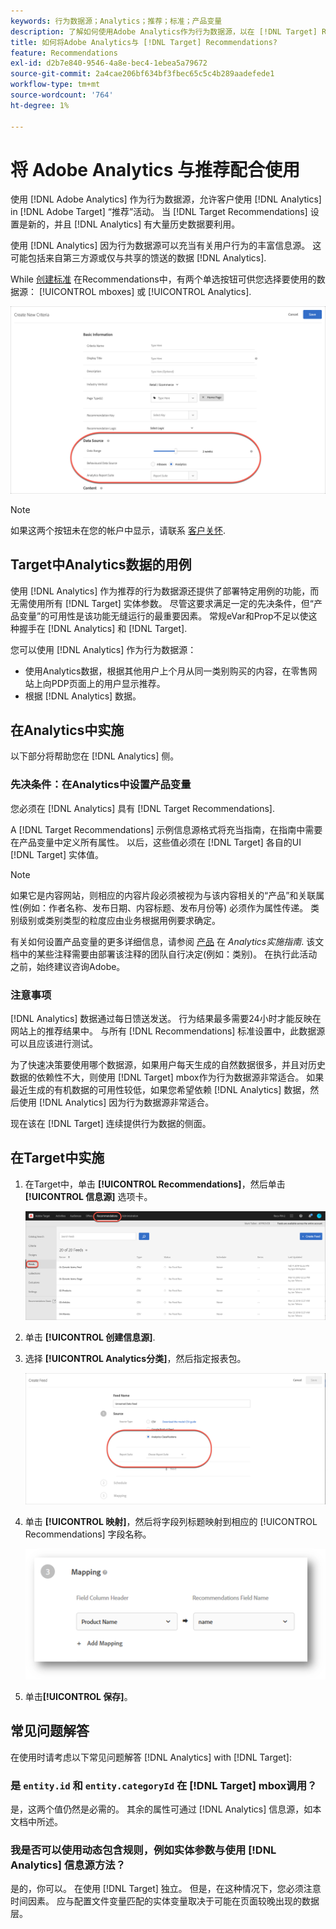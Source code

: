 ```yaml
---
keywords: 行为数据源；Analytics；推荐；标准；产品变量
description: 了解如何使用Adobe Analytics作为行为数据源，以在 [!DNL Target] Recommendations。
title: 如何将Adobe Analytics与 [!DNL Target] Recommendations?
feature: Recommendations
exl-id: d2b7e840-9546-4a8e-bec4-1ebea5a79672
source-git-commit: 2a4cae206bf634bf3fbec65c5c4b289aadefede1
workflow-type: tm+mt
source-wordcount: '764'
ht-degree: 1%

---
```


# 将 Adobe Analytics 与推荐配合使用

使用 [!DNL Adobe Analytics] 作为行为数据源，允许客户使用 [!DNL Analytics] in [!DNL Adobe Target] “推荐”活动。 当 [!DNL Target Recommendations] 设置是新的，并且 [!DNL Analytics] 有大量历史数据要利用。

使用 [!DNL Analytics] 因为行为数据源可以充当有关用户行为的丰富信息源。 这可能包括来自第三方源或仅与共享的馈送的数据 [!DNL Analytics].

While [创建标准](/help/c-recommendations/c-algorithms/create-new-algorithm.md) 在Recommendations中，有两个单选按钮可供您选择要使用的数据源： [!UICONTROL mboxes] 或 [!UICONTROL Analytics].

![行为数据源按钮](assets/behavioral-data-source.png)

>[!NOTE]
>
>如果这两个按钮未在您的帐户中显示，请联系 [客户关怀](/help/cmp-resources-and-contact-information.md#reference_ACA3391A00EF467B87930A450050077C).

## Target中Analytics数据的用例

使用 [!DNL Analytics] 作为推荐的行为数据源还提供了部署特定用例的功能，而无需使用所有 [!DNL Target] 实体参数。 尽管这要求满足一定的先决条件，但“产品变量”的可用性是该功能无缝运行的最重要因素。 常规eVar和Prop不足以使这种握手在 [!DNL Analytics] 和 [!DNL Target].

您可以使用 [!DNL Analytics] 作为行为数据源：

* 使用Analytics数据，根据其他用户上个月从同一类别购买的内容，在零售网站上向PDP页面上的用户显示推荐。
* 根据 [!DNL Analytics] 数据。

## 在Analytics中实施

以下部分将帮助您在 [!DNL Analytics] 侧。

### 先决条件：在Analytics中设置产品变量

您必须在 [!DNL Analytics] 具有 [!DNL Target Recommendations].

A [!DNL Target Recommendations] 示例信息源格式将充当指南，在指南中需要在产品变量中定义所有属性。 以后，这些值必须在 [!DNL Target] 各自的UI [!DNL Target] 实体值。

>[!NOTE]
>
>如果它是内容网站，则相应的内容片段必须被视为与该内容相关的“产品”和关联属性(例如：作者名称、发布日期、内容标题、发布月份等) 必须作为属性传递。 类别级别或类别类型的粒度应由业务根据用例要求确定。

有关如何设置产品变量的更多详细信息，请参阅 [产品](https://experienceleague.adobe.com/docs/analytics/implementation/vars/page-vars/products.html) 在 *Analytics实施指南*. 该文档中的某些注释需要由部署该注释的团队自行决定(例如：类别)。 在执行此活动之前，始终建议咨询Adobe。

### 注意事项

[!DNL Analytics] 数据通过每日馈送发送。 行为结果最多需要24小时才能反映在网站上的推荐结果中。 与所有 [!DNL Recommendations] 标准设置中，此数据源可以且应该进行测试。

为了快速决策要使用哪个数据源，如果用户每天生成的自然数据很多，并且对历史数据的依赖性不大，则使用 [!DNL Target] mbox作为行为数据源非常适合。 如果最近生成的有机数据的可用性较低，如果您希望依赖 [!DNL Analytics] 数据，然后使用 [!DNL Analytics] 因为行为数据源非常适合。

现在该在 [!DNL Target] 连续提供行为数据的侧面。

## 在Target中实施

1. 在Target中，单击 **[!UICONTROL Recommendations]**，然后单击 **[!UICONTROL 信息源]** 选项卡。

   ![信息源](/help/c-recommendations/c-algorithms/assets/feeds-tab.png)

1. 单击 **[!UICONTROL 创建信息源]**.

1. 选择 **[!UICONTROL Analytics分类]**，然后指定报表包。

   ![Analytics分类选项](/help/c-recommendations/c-algorithms/assets/analytics-classifications.png)

1. 单击 **[!UICONTROL 映射]**，然后将字段列标题映射到相应的 [!UICONTROL Recommendations] 字段名称。

   ![映射节](/help/c-recommendations/c-algorithms/assets/mapping.png)

1. 单击&#x200B;**[!UICONTROL 保存]**。

## 常见问题解答

在使用时请考虑以下常见问题解答 [!DNL Analytics] with [!DNL Target]:

### 是 `entity.id` 和 `entity.categoryId` 在 [!DNL Target] mbox调用？

是，这两个值仍然是必需的。 其余的属性可通过 [!DNL Analytics] 信息源，如本文档中所述。

### 我是否可以使用动态包含规则，例如实体参数与使用 [!DNL Analytics] 信息源方法？

是的，你可以。 在使用 [!DNL Target] 独立。 但是，在这种情况下，您必须注意时间因素。 应与配置文件变量匹配的实体变量取决于可能在页面较晚出现的数据层。

